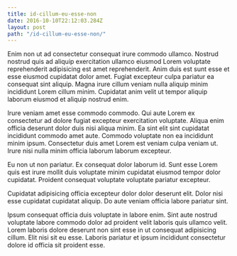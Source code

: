 ```yaml
---
title: id-cillum-eu-esse-non
date: 2016-10-10T22:12:03.284Z
layout: post
path: "/id-cillum-eu-esse-non/"
---
```


Enim non ut ad consectetur consequat irure commodo ullamco. Nostrud nostrud quis ad aliquip exercitation ullamco eiusmod Lorem voluptate reprehenderit adipisicing est amet reprehenderit. Anim duis est sunt esse et esse eiusmod cupidatat dolor amet. Fugiat excepteur culpa pariatur ea consequat sint aliquip. Magna irure cillum veniam nulla aliquip minim incididunt Lorem cillum minim. Cupidatat anim velit ut tempor aliquip laborum eiusmod et aliquip nostrud enim.

Irure veniam amet esse commodo commodo. Qui aute Lorem ex consectetur ad dolore fugiat excepteur exercitation voluptate. Aliqua enim officia deserunt dolor duis nisi aliqua minim. Ea sint elit sint cupidatat incididunt commodo amet aute. Commodo voluptate non ea incididunt minim ipsum. Consectetur duis amet Lorem est veniam culpa veniam ut. Irure nisi nulla minim officia laborum laborum excepteur.

Eu non ut non pariatur. Ex consequat dolor laborum id. Sunt esse Lorem quis est irure mollit duis voluptate minim cupidatat eiusmod tempor dolor cupidatat. Proident consequat voluptate voluptate pariatur excepteur.

Cupidatat adipisicing officia excepteur dolor dolor deserunt elit. Dolor nisi esse cupidatat cupidatat aliquip. Do aute veniam officia labore pariatur sint.

Ipsum consequat officia duis voluptate in labore enim. Sint aute nostrud voluptate labore commodo dolor ad proident velit laboris quis ullamco velit. Lorem laboris dolore deserunt non sint esse in ut consequat adipisicing cillum. Elit nisi sit eu esse. Laboris pariatur et ipsum incididunt consectetur dolore id officia sit proident esse.